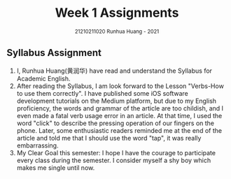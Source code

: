 <h1 style="text-align: center"> Week 1 Assignments </h1>
<div style="text-align: center"><small>21210211020 Runhua Huang - 2021</small></div>

## Syllabus Assignment

1. I, Runhua Huang(黄润华) have read and understand the Syllabus for Academic English.
2. After reading the Syllabus, I am look forward to the  Lesson "Verbs-How to use them correctly". I have published some iOS software development tutorials on the Medium platform, but due to my English proficiency, the words and grammar of the article are too childish, and I even made a fatal verb usage error in an article. At that time, I used the word "click" to describe the pressing operation of our fingers on the phone. Later, some enthusiastic readers reminded me at the end of the article and told me that I should use the word "tap", it was really embarrassing.
3. My Clear Goal this semester: I hope I have the courage to participate every class during the semester. I consider myself a shy boy which makes me single until now. 

